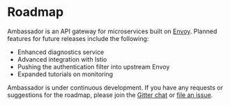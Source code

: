 # Roadmap

Ambassador is an API gateway for microservices built on [Envoy](https://www.envoyproxy.io). Planned features for future releases include the following:

* Enhanced diagnostics service
* Advanced integration with Istio
* Pushing the authentication filter into upstream Envoy
* Expanded tutorials on monitoring

Ambassador is under continuous development. If you have any requests or suggestions for the roadmap, please join the [Gitter chat](https://gitter.im/datawire/ambassador) or [file an issue](https://github.com/datawire/ambassador/issues).
